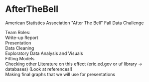 # AfterTheBell
American Statistics Association "After The Bell" Fall Data Challenge


Team Roles:  
Write-up Report  
Presentation  
Data Cleaning  
Exploratory Data Analysis and Visuals  
Fitting Models  
Checking other Literature on this effect (eric.ed.gov or uf library -> databases) (Look at references!)  
Making final graphs that we will use for presentations  
